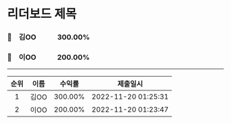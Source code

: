 # 리더보드 제목
### 🥇　김OO　　　300.00%
### 🥈　이OO　　　200.00%
___
| 순위 | 이름 | 수익률 | 제출일시 |
|:----:|:----:|:-----:|:----:|
| 1 | 김OO | 300.00% | 2022-11-20 01:25:31 |
| 2 | 이OO | 200.00% | 2022-11-20 01:23:47 |
